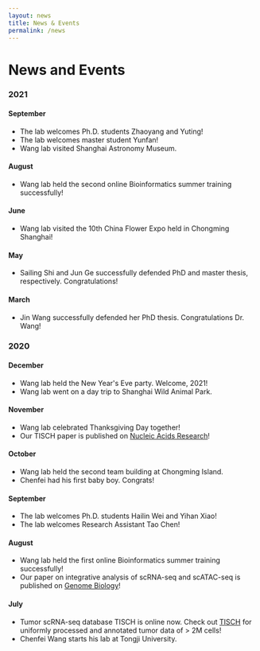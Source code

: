 ```yaml
---
layout: news
title: News & Events
permalink: /news
---
```


# News and Events

### 2021

#### September
- The lab welcomes Ph.D. students Zhaoyang and Yuting!
- The lab welcomes master student Yunfan!
- Wang lab visited Shanghai Astronomy Museum.

#### August
- Wang lab held the second online Bioinformatics summer training successfully!

#### June
- Wang lab visited the 10th China Flower Expo held in Chongming Shanghai!

#### May
- Sailing Shi and Jun Ge successfully defended PhD and master thesis, respectively. Congratulations!

#### March
- Jin Wang successfully defended her PhD thesis. Congratulations Dr. Wang!

### 2020

#### December
- Wang lab held the New Year's Eve party. Welcome, 2021!
- Wang lab went on a day trip to Shanghai Wild Animal Park.

#### November
- Wang lab celebrated Thanksgiving Day together!
- Our TISCH paper is published on [Nucleic Acids Research](https://academic.oup.com/nar/advance-article/doi/10.1093/nar/gkaa1020/5976978)!

#### October
- Wang lab held the second team building at Chongming Island.
- Chenfei had his first baby boy. Congrats!

#### September
- The lab welcomes Ph.D. students Hailin Wei and Yihan Xiao!
- The lab welcomes Research Assistant Tao Chen!

#### August
- Wang lab held the first online Bioinformatics summer training successfully!
- Our paper on integrative analysis of scRNA-seq and scATAC-seq is published on [Genome Biology](https://genomebiology.biomedcentral.com/articles/10.1186/s13059-020-02116-x)!

#### July
- Tumor scRNA-seq database TISCH is online now. Check out [TISCH](http://tisch.comp-genomics.org/) for uniformly processed and annotated tumor data of > 2M cells! 
- Chenfei Wang starts his lab at Tongji University.
